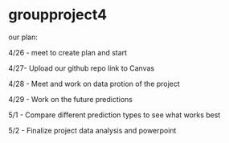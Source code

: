 # groupproject4

our plan:

4/26 - meet to create plan and start

4/27- Upload our github repo link to Canvas

4/28 - Meet and work on data protion of the project

4/29 - Work on the future predictions 

5/1 - Compare different prediction types to see what works best

5/2 - Finalize project data analysis and powerpoint 
